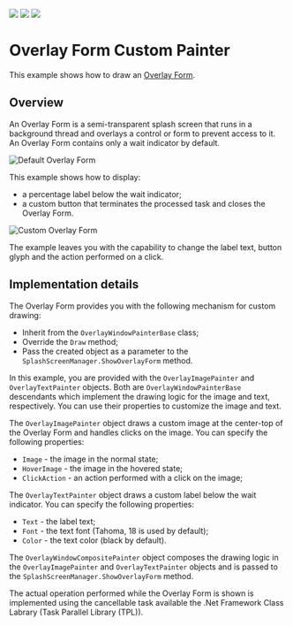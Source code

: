 <!-- default badges list -->
![](https://img.shields.io/endpoint?url=https://codecentral.devexpress.com/api/v1/VersionRange/135279697/18.1.4%2B)
[![](https://img.shields.io/badge/Open_in_DevExpress_Support_Center-FF7200?style=flat-square&logo=DevExpress&logoColor=white)](https://supportcenter.devexpress.com/ticket/details/T830582)
[![](https://img.shields.io/badge/📖_How_to_use_DevExpress_Examples-e9f6fc?style=flat-square)](https://docs.devexpress.com/GeneralInformation/403183)
<!-- default badges end -->
# Overlay Form Custom Painter
This example shows how to draw an [Overlay Form](https://documentation.devexpress.com/WindowsForms/120029/Controls-and-Libraries/Forms-and-User-Controls/Splash-Screen-Manager/Overlay-Form).
## Overview
An Overlay Form is a semi-transparent splash screen that runs in a background thread and overlays a control or form to prevent access to it. An Overlay Form contains only a wait indicator by default. 

![Default Overlay Form](HelpResources/Default.png)

This example shows how to display:
* a percentage label below the wait indicator;
* a custom button that terminates the processed task and closes the Overlay Form.

![Custom Overlay Form](HelpResources/Custom.png)

The example leaves you with the capability to change the label text, button glyph and the action performed on a click.

## Implementation details

The Overlay Form provides you with the following mechanism for custom drawing:
* Inherit from the `OverlayWindowPainterBase` class; 
* Override the `Draw` method;
* Pass the created object as a parameter to the `SplashScreenManager.ShowOverlayForm` method.

In this example, you are provided with the `OverlayImagePainter` and `OverlayTextPainter` objects. Both are `OverlayWindowPainterBase` descendants which implement the drawing logic for the image and text, respectively. You can use their properties to customize the image and text.

The `OverlayImagePainter` object draws a custom image at the center-top of the Overlay Form and handles clicks on the image. You can specify the following properties:
* `Image` - the image in the normal state;
* `HoverImage` - the image in the hovered state;
* `ClickAction` - an action performed with a click on the image;

The `OverlayTextPainter` object draws a custom label below the wait indicator. You can specify the following properties:
* `Text` - the label text;
* `Font` - the text font (Tahoma, 18 is used by default);
* `Color` - the text color (black by default).

The `OverlayWindowCompositePainter` object composes the drawing logic in the `OverlayImagePainter` and `OverlayTextPainter` objects and is passed to the `SplashScreenManager.ShowOverlayForm` method.

The actual operation performed while the Overlay Form is shown is implemented using the cancellable task available the .Net Framework Class Labrary (Task Parallel Library (TPL)).
